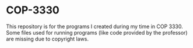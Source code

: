 # COP-3330
This repository is for the programs I created during my time in COP 3330. Some files used for running programs (like code provided by the professor) are missing due to copyright laws.
